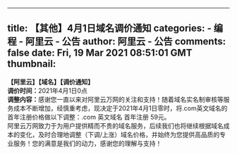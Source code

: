 
---
title: 【其他】4月1日域名调价通知
categories: 
    - 编程
    - 阿里云 - 公告
author: 阿里云 - 公告
comments: false
date: Fri, 19 Mar 2021 08:51:01 GMT
thumbnail: 
---

<div>   
<div><strong><span>【阿里云】【域名】【调价通知】</span></strong></div><div></div><div><strong><span>调价时间：</span></strong><span>2021年4月1日0点</span></div><div><strong><span>调整内容：</span></strong><span>感谢您一直以来对阿里云万网的关注和支持！随着域名实名制审核等服务成本不断增加，经慎重考虑，现决定于2021年4月1日零时，将.com英文域名的首年注册价格做以下调整：.com 英文域名 首年注册 59元。</span></div><div><span>阿里云万网致力于为用户提供精而不贵的域名服务，后续我们也将继续根据域名成本的变化，及时合理地调整（下调/上涨）域名价格，并始终为您提供高品质的专业服务！您的满意是我们的动力，感谢您的理解与支持！ </span></div><p></p>  
</div>
            